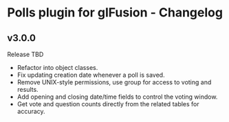 # Polls plugin for glFusion - Changelog

## v3.0.0
Release TBD
  * Refactor into object classes.
  * Fix updating creation date whenever a poll is saved.
  * Remove UNIX-style permissions, use group for access to voting and results.
  * Add opening and closing date/time fields to control the voting window.
  * Get vote and question counts directly from the related tables for accuracy.
